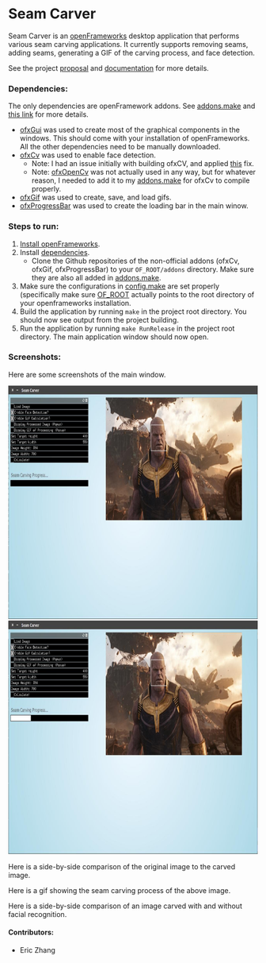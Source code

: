 # Seam Carver
Seam Carver is an [openFrameworks](https://openframeworks.cc/) desktop application that performs various seam carving applications. 
It currently supports removing seams, adding seams, generating a GIF of the carving process, and face detection.

See the project [proposal](https://github.com/uiuc-fa18-cs126/finalproject-Bo887/blob/master/PROPOSAL.md) and [documentation](https://github.com/uiuc-fa18-cs126/finalproject-Bo887/blob/master/DEVELOPMENT.md) for more details.

### Dependencies:
  The only dependencies are openFramework addons. See [addons.make](https://github.com/uiuc-fa18-cs126/finalproject-Bo887/blob/master/addons.make) and [this link](https://openframeworks.cc/learning/01_basics/how_to_add_addon_to_project/) for more details.
  - [ofxGui](https://openframeworks.cc/documentation/ofxGui/) was used to create most of the graphical components in the windows. This should come with your installation of openFrameworks. All the other dependencies need to be manually downloaded.
  - [ofxCv](https://github.com/kylemcdonald/ofxCv) was used to enable face detection.
      - Note: I had an issue initially with building ofxCV, and applied [this](https://github.com/openframeworks/openFrameworks/issues/6012) fix.
      - Note: [ofxOpenCv](https://openframeworks.cc/documentation/ofxOpenCv/) was not actually used in any way, but for whatever reason, I needed to add it to my [addons.make](https://github.com/uiuc-fa18-cs126/finalproject-Bo887/blob/master/addons.make) for ofxCv to compile properly.
  - [ofxGif](https://github.com/Geistyp/ofxGif) was used to create, save, and load gifs.
  - [ofxProgressBar](https://github.com/atduskgreg/ofxProgressBar) was used to create the loading bar in the main winow.

### Steps to run:
  1. [Install openFrameworks](https://openframeworks.cc/download/).
  2. Install [dependencies](https://github.com/uiuc-fa18-cs126/finalproject-Bo887/blob/master/README.md#dependencies).
      - Clone the Github repositories of the non-official addons (ofxCv, ofxGif, ofxProgressBar) to your ```OF_ROOT/addons``` directory. Make sure they are also all added in [addons.make](https://github.com/uiuc-fa18-cs126/finalproject-Bo887/blob/master/addons.make).
  3. Make sure the configurations in [config.make](https://github.com/uiuc-fa18-cs126/finalproject-Bo887/blob/master/config.make) are set properly (specifically make sure [OF_ROOT](https://github.com/uiuc-fa18-cs126/finalproject-Bo887/blob/master/config.make#L11) actually points to the root directory of your openframeworks installation.
  4. Build the application by running ```make``` in the project root directory. You should now see output from the project building.
  5. Run the application by running ```make RunRelease``` in the project root directory. The main application window should now open.
  
### Screenshots:
  Here are some screenshots of the main window.
  
  <p align="center">
    <img src="screenshots/main_application.jpg" width="800" height="470"/>
    <img src="screenshots/main_calculation.jpg" width="800" height="470"/>
  </p>
  
  Here is a side-by-side comparison of the original image to the carved image.
  
  Here is a gif showing the seam carving process of the above image.
  
  Here is a side-by-side comparison of an image carved with and without facial recognition.

#### Contributors:
  - Eric Zhang
